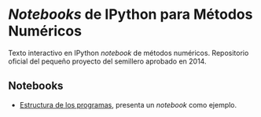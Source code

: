 # _Notebooks_ de IPython para Métodos Numéricos

Texto interactivo en IPython _notebook_ de métodos numéricos.
Repositorio oficial del pequeño proyecto del semillero aprobado en 2014.

## Notebooks
* [Estructura de los programas](http://nbviewer.ipython.org/github/fisicatyc/numericos-interactivo/blob/master/Notebook%20files/Estructura%20y%20notas%20del%20programa.ipynb), presenta un _notebook_ como ejemplo.
